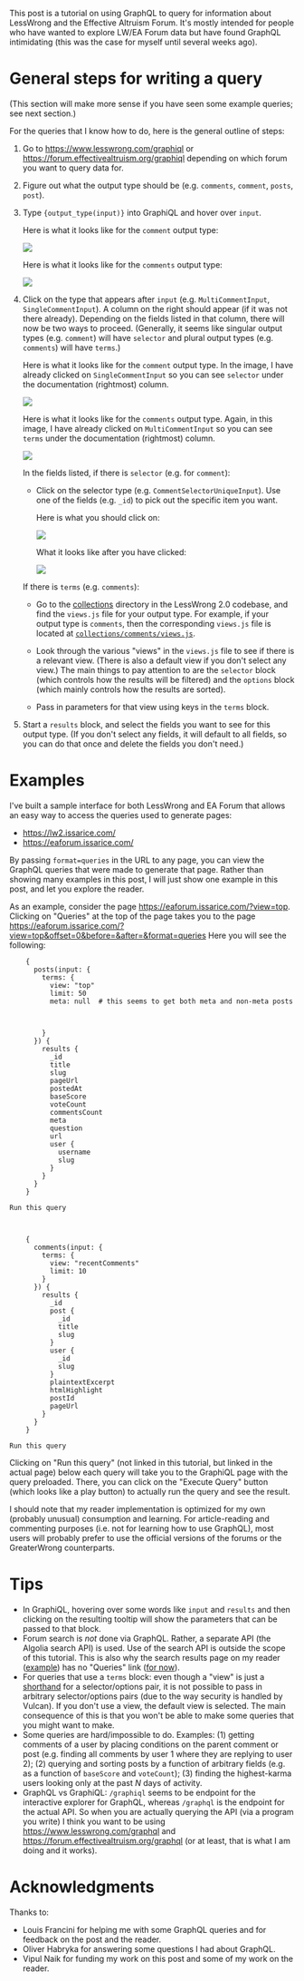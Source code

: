 This post is a tutorial on using GraphQL to query for information about
LessWrong and the Effective Altruism Forum. It's mostly intended for people who
have wanted to explore LW/EA Forum data but have found GraphQL intimidating
(this was the case for myself until several weeks ago).

# General steps for writing a query

(This section will make more sense if you have seen some example queries; see
next section.)

For the queries that I know how to do, here is the general outline of steps:

1. Go to <https://www.lesswrong.com/graphiql> or
   <https://forum.effectivealtruism.org/graphiql> depending on which forum you
   want to query data for.

2. Figure out what the output type should be (e.g. `comments`, `comment`,
   `posts`, `post`).

3. Type `{output_type(input)}` into GraphiQL and hover over `input`.

   Here is what it looks like for the `comment` output type:

   [![](https://raw.githubusercontent.com/riceissa/ea-forum-reader/master/tutorial/comment-input-hover.png)](https://raw.githubusercontent.com/riceissa/ea-forum-reader/master/tutorial/comment-input-hover.png)

   Here is what it looks like for the `comments` output type:

   [![](https://raw.githubusercontent.com/riceissa/ea-forum-reader/master/tutorial/comments-input-hover.png)](https://raw.githubusercontent.com/riceissa/ea-forum-reader/master/tutorial/comments-input-hover.png)

4. Click
   on the type that appears after `input` (e.g. `MultiCommentInput`, `SingleCommentInput`).
   A column on the right should appear (if it was not there already).
   Depending on the fields listed in that column, there will now be two ways to proceed.
   (Generally, it seems like singular output types (e.g. `comment`) will have
   `selector` and plural output types (e.g. `comments`) will have `terms`.)

   Here is what it looks like for the `comment` output type. In the image, I have
   already clicked on `SingleCommentInput` so you can see `selector` under the
   documentation (rightmost) column.

   [![](https://raw.githubusercontent.com/riceissa/ea-forum-reader/master/tutorial/comment-SingleCommentInput.png)](https://raw.githubusercontent.com/riceissa/ea-forum-reader/master/tutorial/comment-SingleCommentInput.png)

   Here is what it looks like for the `comments` output type. Again, in this image,
   I have already clicked on `MultiCommentInput` so you can see `terms` under the
   documentation (rightmost) column.

   [![](https://raw.githubusercontent.com/riceissa/ea-forum-reader/master/tutorial/comments-MultiCommentInput.png)](https://raw.githubusercontent.com/riceissa/ea-forum-reader/master/tutorial/comments-MultiCommentInput.png)


   In the fields listed, if there is `selector` (e.g. for `comment`):

   - Click on the selector type (e.g. `CommentSelectorUniqueInput`). Use one of
     the fields (e.g. `_id`) to pick out the specific item you want.

     Here is what you should click on:

     [![](https://raw.githubusercontent.com/riceissa/ea-forum-reader/master/tutorial/comment-CommentSelectorUniqueInput.png)](https://raw.githubusercontent.com/riceissa/ea-forum-reader/master/tutorial/comment-CommentSelectorUniqueInput.png)

     What it looks like after you have clicked:

     [![](https://raw.githubusercontent.com/riceissa/ea-forum-reader/master/tutorial/comment-fields.png)](https://raw.githubusercontent.com/riceissa/ea-forum-reader/master/tutorial/comment-fields.png)

   If there is `terms` (e.g. `comments`):

   - Go to the
     [collections](https://github.com/LessWrong2/Lesswrong2/tree/devel/packages/lesswrong/lib/collections)
     directory in the LessWrong 2.0 codebase, and find the `views.js` file for
     your output type. For example, if your output type is `comments`, then the
     corresponding `views.js` file is located at
     [`collections/comments/views.js`](https://github.com/LessWrong2/Lesswrong2/blob/devel/packages/lesswrong/lib/collections/comments/views.js).

   - Look through the various "views" in the `views.js` file to see if there is
     a relevant view. (There is also a default view if you don't select any
     view.) The main things to pay attention to are the `selector` block (which
     controls how the results will be filtered) and the `options` block (which
     mainly controls how the results are sorted).

   - Pass in parameters for that view using keys in the `terms` block.

5. Start a `results` block, and select the fields you want to see for this output type.
   (If you don't select any fields, it will default to all fields, so you can
   do that once and delete the fields you don't need.)

# Examples

I've built a sample interface for both LessWrong and EA Forum that allows an
easy way to access the queries used to generate pages:

- <https://lw2.issarice.com/>
- <https://eaforum.issarice.com/>

By passing `format=queries` in the URL to any page, you can view the GraphQL
queries that were made to generate that page. Rather than showing many examples
in this post, I will just show one example in this post, and let you explore
the reader.

As an example, consider the page
<https://eaforum.issarice.com/?view=top>.
Clicking on "Queries" at the top of the page takes you to the page
<https://eaforum.issarice.com/?view=top&offset=0&before=&after=&format=queries>
Here you will see the following:

```
    {
      posts(input: {
        terms: {
          view: "top"
          limit: 50
          meta: null  # this seems to get both meta and non-meta posts



        }
      }) {
        results {
          _id
          title
          slug
          pageUrl
          postedAt
          baseScore
          voteCount
          commentsCount
          meta
          question
          url
          user {
            username
            slug
          }
        }
      }
    }

Run this query



    {
      comments(input: {
        terms: {
          view: "recentComments"
          limit: 10
        }
      }) {
        results {
          _id
          post {
            _id
            title
            slug
          }
          user {
            _id
            slug
          }
          plaintextExcerpt
          htmlHighlight
          postId
          pageUrl
        }
      }
    }

Run this query
```

Clicking on "Run this query" (not linked in this tutorial, but linked in the
actual page) below each query will take you to the GraphiQL page with the query
preloaded. There, you can click on the "Execute Query" button (which looks like
a play button) to actually run the query and see the result.

I should note that my reader implementation is optimized for my own (probably
unusual) consumption and learning. For article-reading and commenting purposes
(i.e. not for learning how to use GraphQL), most users will probably prefer to
use the official versions of the forums or the GreaterWrong counterparts.

# Tips

- In GraphiQL, hovering over some words like `input` and `results` and then
  clicking on the resulting tooltip will show the parameters that can be passed
  to that block.
- Forum search is *not* done via GraphQL. Rather, a separate API (the Algolia
  search API) is used. Use of the search API is outside the scope of this
  tutorial. This is also why the search results page on my reader
  ([example](https://eaforum.issarice.com/search.php?q=hpmor)) has no "Queries"
  link ([for now](https://github.com/riceissa/ea-forum-reader/issues/8)).
- For queries that use a `terms` block: even though a "view" is just a
  [shorthand](http://docs.vulcanjs.org/terms-parameters.html) for a
  selector/options pair, it is not possible to pass in arbitrary
  selector/options pairs (due to the way security is handled by Vulcan).
  If you don't use a view, the default view is selected.
  The main consequence of this is that you won't be able to make some queries
  that you might want to make.
- Some queries are hard/impossible to do. Examples: (1) getting comments of a
  user by placing conditions on the parent comment or post (e.g. finding all
  comments by user 1 where they are replying to user 2); (2) querying and
  sorting posts by a function of arbitrary fields (e.g. as a function of
  `baseScore` and `voteCount`); (3) finding the highest-karma users looking
  only at the past $N$ days of activity.
- GraphQL vs GraphiQL: `/graphiql` seems to be endpoint for the interactive
  explorer for GraphQL, whereas `/graphql` is the endpoint for the actual API.
  So when you are actually querying the API (via a program you write) I think
  you want to be using <https://www.lesswrong.com/graphql> and
  <https://forum.effectivealtruism.org/graphql> (or at least, that is what I am
  doing and it works).

# Acknowledgments

Thanks to:

- Louis Francini for helping me with some GraphQL queries and for feedback on
  the post and the reader.
- Oliver Habryka for answering some questions I had about GraphQL.
- Vipul Naik for funding my work on this post and some of my work on the
  reader.

